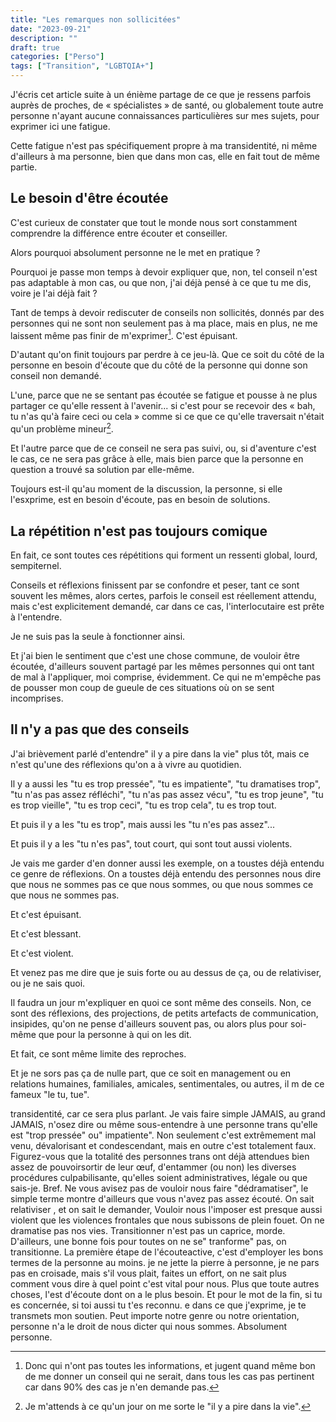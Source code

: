 ```yaml
---
title: "Les remarques non sollicitées"
date: "2023-09-21"
description: ""
draft: true
categories: ["Perso"]
tags: ["Transition", "LGBTQIA+"]
---
```


J'écris cet article suite à un énième partage de ce que je ressens parfois
auprès de proches, de « spécialistes » de santé, ou globalement toute autre
personne n'ayant aucune connaissances particulières sur mes sujets, pour
exprimer ici une fatigue.

Cette fatigue n'est pas spécifiquement propre à ma transidentité, ni même
d'ailleurs à ma personne, bien que dans mon cas, elle en fait tout de même
partie.

## Le besoin d'être écoutée

C'est curieux de constater que tout le monde nous sort constamment comprendre la
différence entre écouter et conseiller.

Alors pourquoi absolument personne ne le met en pratique ?

Pourquoi je passe mon temps à devoir expliquer que, non, tel conseil n'est pas
adaptable à mon cas, ou que non, j'ai déjà pensé à ce que tu me dis, voire je
l'ai déjà fait ?

Tant de temps à devoir rediscuter de conseils non sollicités, donnés par des
personnes qui ne sont non seulement pas à ma place, mais en plus, ne me laissent
même pas finir de m'exprimer[^1]. C'est épuisant.

[^1]: Donc qui n'ont pas toutes les informations, et jugent quand même bon de me
    donner un conseil qui ne serait, dans tous les cas pas pertinent car dans
    90% des cas je n'en demande pas.

D'autant qu'on finit toujours par perdre à ce jeu-là. Que ce soit du côté de la
personne en besoin d'écoute que du côté de la personne qui donne son conseil non
demandé.

L'une, parce que ne se sentant pas écoutée se fatigue et pousse à ne plus
partager ce qu'elle ressent à l'avenir... si c'est pour se recevoir des « bah,
tu n'as qu'à faire ceci ou cela » comme si ce que ce qu'elle traversait n'était
qu'un problème mineur[^2].

[^2]: Je m'attends à ce qu'un jour on me sorte le "il y a pire dans la vie".

Et l'autre parce que de ce conseil ne sera pas suivi, ou, si d'aventure c'est le
cas, ce ne sera pas grâce à elle, mais bien parce que la personne en question a
trouvé sa solution par elle-même.

Toujours est-il qu'au moment de la discussion, la personne, si elle l'esxprime,
est en besoin d'écoute, pas en besoin de solutions.

## La répétition n'est pas toujours comique

En fait, ce sont toutes ces répétitions qui forment un ressenti global, lourd,
sempiternel.

Conseils et réflexions finissent par se confondre et peser, tant ce sont souvent
les mêmes, alors certes, parfois le conseil est réellement attendu, mais c'est
explicitement demandé, car dans ce cas, l'interlocutaire est prête à l'entendre.

Je ne suis pas la seule à fonctionner ainsi.

Et j'ai bien le sentiment que c'est une chose commune, de vouloir être écoutée,
d'ailleurs souvent partagé par les mêmes personnes qui ont tant de mal à
l'appliquer, moi comprise, évidemment. Ce qui ne m'empêche pas de pousser mon
coup de gueule de ces situations où on se sent incomprises.

## Il n'y a pas que des conseils

J'ai brièvement parlé d'entendre" il y a pire dans la vie" plus tôt, mais ce
n'est qu'une des réflexions qu'on a à vivre au quotidien.

Il y a aussi les "tu es trop pressée", "tu es impatiente", "tu dramatises trop",
"tu n'as pas assez réfléchi", "tu n'as pas assez vécu", "tu es trop jeune",
"tu es trop vieille", "tu es trop ceci", "tu es trop cela", tu es trop tout.

Et puis il y a les "tu es trop", mais aussi les "tu n'es pas assez"...

Et puis il y a les "tu n'es pas", tout court, qui sont tout aussi violents.

Je vais me garder d'en donner aussi les exemple, on a toustes déjà entendu ce
genre de réflexions. On a toustes déjà entendu des personnes nous dire que nous
ne sommes pas ce que nous sommes, ou que nous sommes ce que nous ne sommes pas.

Et c'est épuisant.

Et c'est blessant.

Et c'est violent.

Et venez pas me dire que je suis forte ou au dessus de ça, ou de relativiser, ou
je ne sais quoi.

Il faudra un jour m'expliquer en quoi ce sont même des conseils. Non, ce sont
des réflexions, des projections, de petits artefacts de communication, insipides,
qu'on ne pense d'ailleurs souvent pas, ou alors plus pour soi-même que pour la
personne à qui on les dit.

Et fait, ce sont même limite des reproches.

Et je ne sors pas ça de nulle part, que ce soit en management ou en relations
humaines, familiales, amicales, sentimentales, ou autres, il m
de ce fameux "le tu, tue". 

transidentité, car ce sera plus parlant. Je vais faire simple JAMAIS, au grand
JAMAIS, n'osez dire ou même sous-entendre à une personne trans qu'elle est "trop
pressée" ou" impatiente". Non seulement c'est extrêmement mal venu, dévalorisant
et condescendant, mais en outre c'est totalement faux. Figurez-vous que la
totalité des personnes trans ont déjà attendues bien assez de pouvoirsortir de
leur œuf, d'entammer (ou non) les diverses procédures culpabilisante, qu'elles
soient administratives, légale ou que sais-je. Bref. Ne vous avisez pas de
vouloir nous faire "dédramatiser", le simple terme montre d'ailleurs que vous
n'avez pas assez écouté. On sait relativiser , et on sait le demander, Vouloir
nous l'imposer est presque aussi violent que les violences frontales que nous
subissons de plein fouet. On ne dramatise pas nos vies. Transitionner n'est pas
un caprice, morde. D'ailleurs, une bonne fois pour toutes on ne se" tranforme"
pas, on transitionne. La première étape de l'écouteactive, c'est d'employer les
bons termes de la personne au moins. je ne jette la pierre à personne, je ne
pars pas en croisade, mais s'il vous plait, faites un effort, on ne sait plus
comment vous dire à quel point c'est vital pour nous. Plus que toute autres
choses, l'est d'écoute dont on a le plus besoin. Et pour le mot de la fin, si tu
es concernée, si toi aussi tu t'es reconnu. e dans ce que j'exprime, je te
transmets mon soutien. Peut importe notre genre ou notre orientation, personne
n'a le droit de nous dicter qui nous sommes. Absolument personne.
